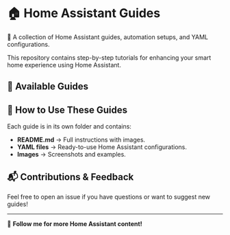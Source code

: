 # 🏠 Home Assistant Guides
🚀 A collection of Home Assistant guides, automation setups, and YAML configurations.

This repository contains step-by-step tutorials for enhancing your smart home experience using Home Assistant.

## 📌 Available Guides


## 🔹 How to Use These Guides
Each guide is in its own folder and contains:
- **README.md** → Full instructions with images.
- **YAML files** → Ready-to-use Home Assistant configurations.
- **Images** → Screenshots and examples.

## 📬 Contributions & Feedback
Feel free to open an issue if you have questions or want to suggest new guides!

---
🔗 **Follow me for more Home Assistant content!**
